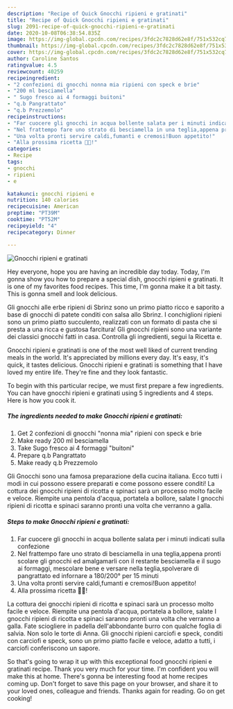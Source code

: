 ```yaml
---
description: "Recipe of Quick Gnocchi ripieni e gratinati"
title: "Recipe of Quick Gnocchi ripieni e gratinati"
slug: 2091-recipe-of-quick-gnocchi-ripieni-e-gratinati
date: 2020-10-08T06:38:54.835Z
image: https://img-global.cpcdn.com/recipes/3fdc2c7828d62e8f/751x532cq70/gnocchi-ripieni-e-gratinati-recipe-main-photo.jpg
thumbnail: https://img-global.cpcdn.com/recipes/3fdc2c7828d62e8f/751x532cq70/gnocchi-ripieni-e-gratinati-recipe-main-photo.jpg
cover: https://img-global.cpcdn.com/recipes/3fdc2c7828d62e8f/751x532cq70/gnocchi-ripieni-e-gratinati-recipe-main-photo.jpg
author: Caroline Santos
ratingvalue: 4.5
reviewcount: 40259
recipeingredient:
- "2 confezioni di gnocchi nonna mia ripieni con speck e brie"
- "200 ml besciamella"
- " Sugo fresco ai 4 formaggi buitoni"
- "q.b Pangrattato"
- "q.b Prezzemolo"
recipeinstructions:
- "Far cuocere gli gnocchi in acqua bollente salata per i minuti indicati sulla confezione"
- "Nel frattempo fare uno strato di besciamella in una teglia,appena pronti scolare gli gnocchi ed amalgamarli con il restante besciamella e il sugo ai formaggi, mescolare bene e versare nella teglia,spolverare di pangrattato ed infornare a 180/200° per 15 minuti"
- "Una volta pronti servire caldi,fumanti e cremosi!Buon appetito!"
- "Alla prossima ricetta 👩‍🍳!"
categories:
- Recipe
tags:
- gnocchi
- ripieni
- e

katakunci: gnocchi ripieni e 
nutrition: 140 calories
recipecuisine: American
preptime: "PT39M"
cooktime: "PT52M"
recipeyield: "4"
recipecategory: Dinner

---
```



![Gnocchi ripieni e gratinati](https://img-global.cpcdn.com/recipes/3fdc2c7828d62e8f/751x532cq70/gnocchi-ripieni-e-gratinati-recipe-main-photo.jpg)

Hey everyone, hope you are having an incredible day today. Today, I'm gonna show you how to prepare a special dish, gnocchi ripieni e gratinati. It is one of my favorites food recipes. This time, I'm gonna make it a bit tasty. This is gonna smell and look delicious.

Gli gnocchi alle erbe ripieni di Sbrinz sono un primo piatto ricco e saporito a base di gnocchi di patete conditi con salsa allo Sbrinz. I conchiglioni ripieni sono un primo piatto succulento, realizzati con un formato di pasta che si presta a una ricca e gustosa farcitura! Gli gnocchi ripieni sono una variante dei classici gnocchi fatti in casa. Controlla gli ingredienti, segui la Ricetta e.

Gnocchi ripieni e gratinati is one of the most well liked of current trending meals in the world. It's appreciated by millions every day. It's easy, it's quick, it tastes delicious. Gnocchi ripieni e gratinati is something that I have loved my entire life. They're fine and they look fantastic.


To begin with this particular recipe, we must first prepare a few ingredients. You can have gnocchi ripieni e gratinati using 5 ingredients and 4 steps. Here is how you cook it.

<!--inarticleads1-->

##### The ingredients needed to make Gnocchi ripieni e gratinati:

1. Get 2 confezioni di gnocchi &#34;nonna mia&#34; ripieni con speck e brie
1. Make ready 200 ml besciamella
1. Take  Sugo fresco ai 4 formaggi &#34;buitoni&#34;
1. Prepare q.b Pangrattato
1. Make ready q.b Prezzemolo


Gli Gnocchi sono una famosa preparazione della cucina italiana. Ecco tutti i modi in cui possono essere preparati e come possono essere conditi! La cottura dei gnocchi ripieni di ricotta e spinaci sarà un processo molto facile e veloce. Riempite una pentola d&#39;acqua, portatela a bollore, salate I gnocchi ripieni di ricotta e spinaci saranno pronti una volta che verranno a galla. 

<!--inarticleads2-->

##### Steps to make Gnocchi ripieni e gratinati:

1. Far cuocere gli gnocchi in acqua bollente salata per i minuti indicati sulla confezione
1. Nel frattempo fare uno strato di besciamella in una teglia,appena pronti scolare gli gnocchi ed amalgamarli con il restante besciamella e il sugo ai formaggi, mescolare bene e versare nella teglia,spolverare di pangrattato ed infornare a 180/200° per 15 minuti
1. Una volta pronti servire caldi,fumanti e cremosi!Buon appetito!
1. Alla prossima ricetta 👩‍🍳!


La cottura dei gnocchi ripieni di ricotta e spinaci sarà un processo molto facile e veloce. Riempite una pentola d&#39;acqua, portatela a bollore, salate I gnocchi ripieni di ricotta e spinaci saranno pronti una volta che verranno a galla. Fate sciogliere in padella dell&#39;abbondante burro con qualche foglia di salvia. Non solo le torte di Anna. Gli gnocchi ripieni carciofi e speck, conditi con carciofi e speck, sono un primo piatto facile e veloce, adatto a tutti, i carciofi conferiscono un sapore. 

So that's going to wrap it up with this exceptional food gnocchi ripieni e gratinati recipe. Thank you very much for your time. I'm confident you will make this at home. There's gonna be interesting food at home recipes coming up. Don't forget to save this page on your browser, and share it to your loved ones, colleague and friends. Thanks again for reading. Go on get cooking!
